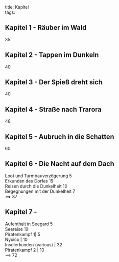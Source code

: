 title: Kapitel  
tags:   
## Kapitel 1 - Räuber im Wald
35
## Kapitel 2 - Tappen im Dunkeln
40
## Kapitel 3 - Der Spieß dreht sich
40
## Kapitel 4 - Straße nach Trarora
48
## Kapitel 5 - Aubruch in die Schatten
60 
## Kapitel 6 - Die Nacht auf dem Dach
Loot und Turmbauverzögerung 5  
Erkunden des Dorfes 15  
Reisen durch die Dunkelheit 10  
Begegnungen mit der Dunkelheit 7  
==> 37
## Kapitel 7 - 
Aufenthalt in Seegard 5  
Seereise 10  
Piratenkampf 1| 5  
Nyxico | 10  
Inselerkunden (various) | 32  
Piratenkampf 2 | 10  
==> 72